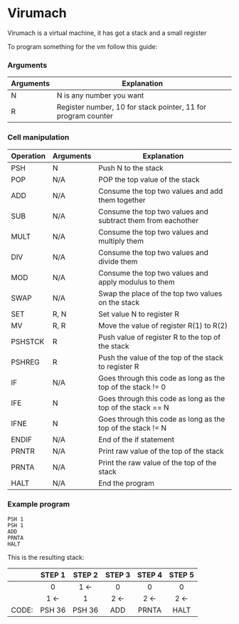 # Virumach
Virumach is a virtual machine, it has got a stack and a small register

To program something for the vm follow this guide:


### Arguments
| Arguments | Explanation |
| --------- | ----------- |
| N | N is any number you want |
| R | Register number, 10 for stack pointer, 11 for program counter |


### Cell manipulation
| Operation | Arguments | Explanation |
| ----------- | ----------- | ----------- |
| PSH |  N  | Push N to the stack |
| POP | N/A | POP the top value of the stack |
| ADD |  N/A  | Consume the top two values and add them together |
| SUB |  N/A  | Consume the top two values and subtract them from eachother |
| MULT |  N/A  | Consume the top two values and multiply them  |
| DIV |  N/A  | Consume the top two values and divide them  |
| MOD |  N/A  | Consume the top two values and apply modulus to them |
| SWAP | N/A | Swap the place of the top two values on the stack |
| SET | R, N | Set value N to register R |
| MV | R, R | Move the value of register R(1) to R(2) |
| PSHSTCK | R | Push value of register R to the top of the stack |
| PSHREG | R | Push the value of the top of the stack to register R|
| IF | N/A | Goes through this code as long as the top of the stack != 0 |
| IFE | N | Goes through this code as long as the top of the stack == N |
| IFNE | N | Goes through this code as long as the top of the stack != N |
| ENDIF | N/A | End of the if statement |
| PRNTR | N/A | Print raw value of the top of the stack |
| PRNTA | N/A | Print the raw value of the top of the stack |
| HALT | N/A | End the program |

### Example program
```Assembly
PSH 1 
PSH 1 
ADD 
PRNTA 
HALT 
```

This is the resulting stack:

|      |  STEP 1 |   STEP 2  |  STEP 3 |  STEP 4 |  STEP 5 |
| :-:  |   :-:   |    :-:    |   :-:   |   :-:   |   :-:   |
|      |   0     |    1  <-  |   0     |    0    |    0    |
|      |   1 <-  |    1      |   2 <-  |   2  <- |   2 <-  |
| CODE: | PSH 36 |   PSH 36  |   ADD   |   PRNTA |  HALT   |  
